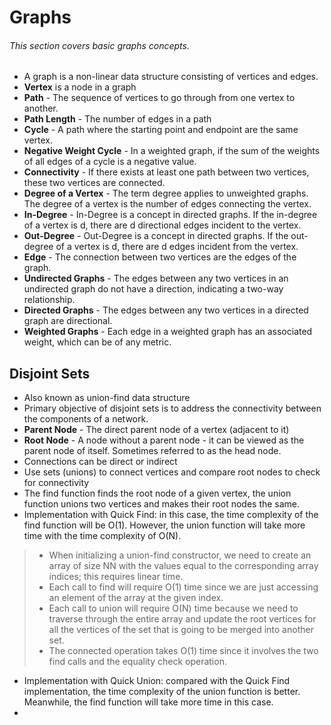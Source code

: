 # Graphs
###### This section covers basic graphs concepts. 

- A graph is a non-linear data structure consisting of vertices and edges. 
- **Vertex** is a node in a graph
- **Path** - The sequence of vertices to go through from one vertex to another.
- **Path Length** - The number of edges in a path
- **Cycle** - A path where the starting point and endpoint are the same vertex.
- **Negative Weight Cycle** - In a weighted graph, if the sum of the weights of all edges of a cycle is a negative value.
- **Connectivity** - If there exists at least one path between two vertices, these two vertices are connected.
- **Degree of a Vertex** - The term degree applies to unweighted graphs. The degree of a vertex is the number of edges connecting the vertex.
- **In-Degree** - In-Degree is a concept in directed graphs. If the in-degree of a vertex is d, there are d directional edges incident to the vertex.
- **Out-Degree** - Out-Degree is a concept in directed graphs. If the out-degree of a vertex is d, there are d edges incident from the vertex.
- **Edge** - The connection between two vertices are the edges of the graph.
- **Undirected Graphs** - The edges between any two vertices in an undirected graph do not have a direction, indicating a two-way relationship.
- **Directed Graphs** - The edges between any two vertices in a directed graph are directional.
- **Weighted Graphs** - Each edge in a weighted graph has an associated weight, which can be of any metric.

## Disjoint Sets
- Also known as union-find data structure
- Primary objective of disjoint sets is to address the connectivity between the components of a network.
- **Parent Node** - The direct parent node of a vertex (adjacent to it)
- **Root Node** - A node without a parent node - it can be viewed as the parent node of itself. Sometimes referred to as the head node.
- Connections can be direct or indirect
- Use sets (unions) to connect vertices and compare root nodes to check for connectivity 
- The find function finds the root node of a given vertex, the union function unions two vertices and makes their root nodes the same.
- Implementation with Quick Find: in this case, the time complexity of the find function will be O(1). However, the union function will take more time with the time complexity of O(N).
> - When initializing a union-find constructor, we need to create an array of size NN with the values equal to the corresponding array indices; this requires linear time.
> - Each call to find will require O(1) time since we are just accessing an element of the array at the given index.
> - Each call to union will require O(N) time because we need to traverse through the entire array and update the root vertices for all the vertices of the set that is going to be merged into another set.
> - The connected operation takes O(1) time since it involves the two find calls and the equality check operation.
- Implementation with Quick Union: compared with the Quick Find implementation, the time complexity of the union function is better. Meanwhile, the find function will take more time in this case.
- 
